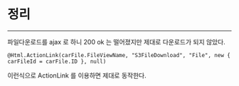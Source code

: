# 정리
---
파일다운로드를 ajax 로 하니 200 ok 는 떨어졌지만 제대로 다운로드가 되지 않았다.

```@Html.ActionLink(carFile.FileViewName, "S3FileDownload", "File", new { carFileId = carFile.ID }, null)```

이런식으로 ActionLink 를 이용하면 제대로 동작한다.